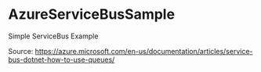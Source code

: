 # AzureServiceBusSample
Simple ServiceBus Example

Source: https://azure.microsoft.com/en-us/documentation/articles/service-bus-dotnet-how-to-use-queues/

